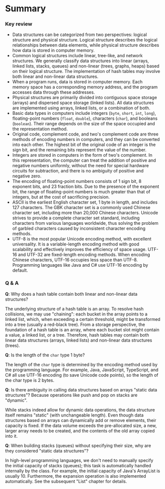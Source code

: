 # Summary

### Key review

- Data structures can be categorized from two perspectives: logical structure and physical structure. Logical structure describes the logical relationships between data elements, while physical structure describes how data is stored in computer memory.
- Common logical structures include linear, tree-like, and network structures. We generally classify data structures into linear (arrays, linked lists, stacks, queues) and non-linear (trees, graphs, heaps) based on their logical structure. The implementation of hash tables may involve both linear and non-linear data structures.
- When a program runs, data is stored in computer memory. Each memory space has a corresponding memory address, and the program accesses data through these addresses.
- Physical structures are primarily divided into contiguous space storage (arrays) and dispersed space storage (linked lists). All data structures are implemented using arrays, linked lists, or a combination of both.
- Basic data types in computers include integers (`byte`, `short`, `int`, `long`), floating-point numbers (`float`, `double`), characters (`char`), and booleans (`boolean`). Their range depends on the size of the space occupied and the representation method.
- Original code, complement code, and two's complement code are three methods of encoding numbers in computers, and they can be converted into each other. The highest bit of the original code of an integer is the sign bit, and the remaining bits represent the value of the number.
- Integers are stored in computers in the form of two's complement. In this representation, the computer can treat the addition of positive and negative numbers uniformly, without the need for special hardware circuits for subtraction, and there is no ambiguity of positive and negative zero.
- The encoding of floating-point numbers consists of 1 sign bit, 8 exponent bits, and 23 fraction bits. Due to the presence of the exponent bit, the range of floating-point numbers is much greater than that of integers, but at the cost of sacrificing precision.
- ASCII is the earliest English character set, 1 byte in length, and includes 127 characters. The GBK character set is a commonly used Chinese character set, including more than 20,000 Chinese characters. Unicode strives to provide a complete character set standard, including characters from various languages worldwide, thus solving the problem of garbled characters caused by inconsistent character encoding methods.
- UTF-8 is the most popular Unicode encoding method, with excellent universality. It is a variable-length encoding method with good scalability and effectively improves the efficiency of space usage. UTF-16 and UTF-32 are fixed-length encoding methods. When encoding Chinese characters, UTF-16 occupies less space than UTF-8. Programming languages like Java and C# use UTF-16 encoding by default.

### Q & A

**Q**: Why does a hash table contain both linear and non-linear data structures?

The underlying structure of a hash table is an array. To resolve hash collisions, we may use "chaining": each bucket in the array points to a linked list, which, when exceeding a certain threshold, might be transformed into a tree (usually a red-black tree).
From a storage perspective, the foundation of a hash table is an array, where each bucket slot might contain a value, a linked list, or a tree. Therefore, hash tables may contain both linear data structures (arrays, linked lists) and non-linear data structures (trees).

**Q**: Is the length of the `char` type 1 byte?

The length of the `char` type is determined by the encoding method used by the programming language. For example, Java, JavaScript, TypeScript, and C# all use UTF-16 encoding (to save Unicode code points), so the length of the char type is 2 bytes.

**Q**: Is there ambiguity in calling data structures based on arrays "static data structures"? Because operations like push and pop on stacks are "dynamic".

While stacks indeed allow for dynamic data operations, the data structure itself remains "static" (with unchangeable length). Even though data structures based on arrays can dynamically add or remove elements, their capacity is fixed. If the data volume exceeds the pre-allocated size, a new, larger array needs to be created, and the contents of the old array copied into it.

**Q**: When building stacks (queues) without specifying their size, why are they considered "static data structures"?

In high-level programming languages, we don't need to manually specify the initial capacity of stacks (queues); this task is automatically handled internally by the class. For example, the initial capacity of Java's ArrayList is usually 10. Furthermore, the expansion operation is also implemented automatically. See the subsequent "List" chapter for details.
